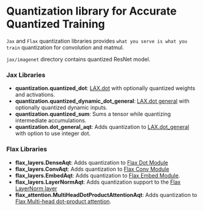 # Quantization library for Accurate Quantized Training

`Jax` and `Flax` quantization libraries provides `what you serve is what you train`
quantization for convolution and matmul.

`jax/imagenet` directory contains quantized ResNet model.

### Jax Libraries

- **quantization.quantized_dot**: [LAX.dot](https://github.com/google/jax/blob/f65a327c764406db45e95048dfe09209d8ef6d37/jax/_src/lax/lax.py#L632) with optionally quantized weights and activations.
- **quantization.quantized_dynamic_dot_general**: [LAX.dot general](https://github.com/google/jax/blob/f65a327c764406db45e95048dfe09209d8ef6d37/jax/_src/lax/lax.py#L667) with optionally quantized dynamic inputs.
- **quantization.quantized_sum**: Sums a tensor while quantizing intermediate accumulations.
- **quantization.dot_general_aqt**: Adds quantization to [LAX.dot_general](https://github.com/google/jax/blob/f65a327c764406db45e95048dfe09209d8ef6d37/jax/_src/lax/lax.py#L667) with option to use integer dot.


### Flax Libraries

- **flax_layers.DenseAqt**: Adds quantization to [Flax Dot Module](https://github.com/google/flax/blob/65061e6128f6695eed441acf2bfffc3b1badd318/flax/nn/linear.py#L134)
- **flax_layers.ConvAqt**: Adds quantization to [Flax Conv Module](https://github.com/google/flax/blob/65061e6128f6695eed441acf2bfffc3b1badd318/flax/nn/linear.py#L189)
- **flax_layers.EmbedAqt**: Adds quantization to [Flax Embed Module](https://github.com/google/flax/blob/65061e6128f6695eed441acf2bfffc3b1badd318/flax/nn/linear.py#L360).
- **flax_layers.LayerNormAqt**: Adds quantization support to the [Flax LayerNorm layer](https://github.com/google/flax/blob/65061e6128f6695eed441acf2bfffc3b1badd318/flax/linen/normalization.py#L140)
- **flax_attention.MultiHeadDotProductAttentionAqt**: Adds quantization to [Flax Multi-head dot-product attention](https://github.com/google/flax/blob/65061e6128f6695eed441acf2bfffc3b1badd318/flax/nn/attention.py#L206).


